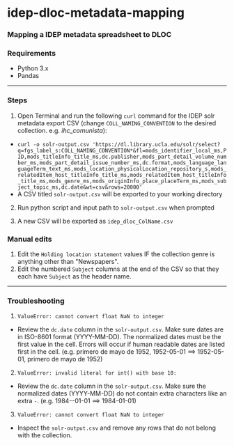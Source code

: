 # idep-dloc-metadata-mapping
### Mapping a IDEP metadata spreadsheet to DLOC


### Requirements
* Python 3.x
* Pandas

------------

### Steps
1. Open Terminal and run the following ```curl``` command for the IDEP solr metadata export CSV (change ```COLL_NAMING_CONVENTION``` to the desired collection. e.g. *ihc_comunista*):

* ```curl -o solr-output.csv 'https://dl.library.ucla.edu/solr/select?q=fgs_label_s:COLL_NAMING_CONVENTION*&fl=mods_identifier_local_ms,PID,mods_titleInfo_title_ms,dc.publisher,mods_part_detail_volume_number_ms,mods_part_detail_issue_number_ms,dc.format,mods_language_languageTerm_text_ms,mods_location_physicalLocation_repository_s,mods_relatedItem_host_titleInfo_title_ms,mods_relatedItem_host_titleInfo_title_ms,mods_genre_ms,mods_originInfo_place_placeTerm_ms,mods_subject_topic_ms,dc.date&wt=csv&rows=20000'```
* A CSV titled ```solr-output.csv``` will be exported to your working directory

2. Run python script and input path to ```solr-output.csv``` when prompted

3. A new CSV will be exported as ```idep_dloc_ColName.csv```

### Manual edits
1. Edit the ```Holding location statement``` values IF the collection genre is anything other than "Newspapers".
2. Edit the numbered ```Subject``` columns at the end of the CSV so that they each have ```Subject``` as the header name.

------------
### Troubleshooting

1. ```ValueError: cannot convert float NaN to integer```
* Review the ```dc.date``` column in the ```solr-output.csv```. Make sure dates are in ISO-8601 format (YYYY-MM-DD). The normalized dates must be the first value in the cell. Errors will occur if human readable dates are listed first in the cell. (e.g. primero de mayo de 1952, 1952-05-01 ==> 1952-05-01, primero de mayo de 1952)

2. ```ValueError: invalid literal for int() with base 10:```
* Review the ```dc.date``` column in the ```solr-output.csv```. Make sure the normalized dates (YYYY-MM-DD) do not contain extra characters like an extra ```-```. (e.g. 1984--01-01 ==> 1984-01-01)

3. ```ValueError: cannot convert float NaN to integer```
* Inspect the ```solr-output.csv``` and remove any rows that do not belong with the collection.
